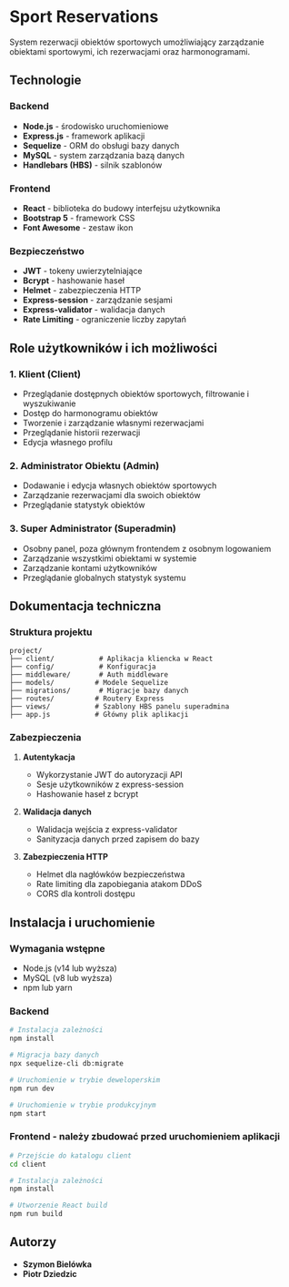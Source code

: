 # Sport Reservations

System rezerwacji obiektów sportowych umożliwiający zarządzanie obiektami sportowymi, ich rezerwacjami oraz harmonogramami.

## Technologie

### Backend
-  **Node.js** - środowisko uruchomieniowe
-  **Express.js** - framework aplikacji
-  **Sequelize** - ORM do obsługi bazy danych
-  **MySQL** - system zarządzania bazą danych
-  **Handlebars (HBS)** - silnik szablonów

### Frontend
-  **React** - biblioteka do budowy interfejsu użytkownika
-  **Bootstrap 5** - framework CSS
-  **Font Awesome** - zestaw ikon

### Bezpieczeństwo
-  **JWT** - tokeny uwierzytelniające
-  **Bcrypt** - hashowanie haseł
-  **Helmet** - zabezpieczenia HTTP
-  **Express-session** - zarządzanie sesjami
-  **Express-validator** - walidacja danych
-  **Rate Limiting** - ograniczenie liczby zapytań

## Role użytkowników i ich możliwości

### 1. Klient (Client)
- Przeglądanie dostępnych obiektów sportowych, filtrowanie i wyszukiwanie
- Dostęp do harmonogramu obiektów
- Tworzenie i zarządzanie własnymi rezerwacjami
- Przeglądanie historii rezerwacji
- Edycja własnego profilu

### 2. Administrator Obiektu (Admin)
- Dodawanie i edycja własnych obiektów sportowych
- Zarządzanie rezerwacjami dla swoich obiektów
- Przeglądanie statystyk obiektów

### 3. Super Administrator (Superadmin)
- Osobny panel, poza głównym frontendem z osobnym logowaniem
- Zarządzanie wszystkimi obiektami w systemie
- Zarządzanie kontami użytkowników
- Przeglądanie globalnych statystyk systemu

## Dokumentacja techniczna

### Struktura projektu
```
project/
├── client/           # Aplikacja kliencka w React
├── config/           # Konfiguracja
├── middleware/       # Auth middleware
├── models/          # Modele Sequelize
├── migrations/       # Migracje bazy danych
├── routes/          # Routery Express
├── views/           # Szablony HBS panelu superadmina
├── app.js           # Główny plik aplikacji
```

### Zabezpieczenia
1. **Autentykacja**
   - Wykorzystanie JWT do autoryzacji API
   - Sesje użytkowników z express-session
   - Hashowanie haseł z bcrypt

2. **Walidacja danych**
   - Walidacja wejścia z express-validator
   - Sanityzacja danych przed zapisem do bazy

3. **Zabezpieczenia HTTP**
   - Helmet dla nagłówków bezpieczeństwa
   - Rate limiting dla zapobiegania atakom DDoS
   - CORS dla kontroli dostępu

## Instalacja i uruchomienie

### Wymagania wstępne
- Node.js (v14 lub wyższa)
- MySQL (v8 lub wyższa)
- npm lub yarn

### Backend
```bash
# Instalacja zależności
npm install

# Migracja bazy danych
npx sequelize-cli db:migrate

# Uruchomienie w trybie deweloperskim
npm run dev

# Uruchomienie w trybie produkcyjnym
npm start
```

### Frontend - należy zbudować przed uruchomieniem aplikacji
```bash
# Przejście do katalogu client
cd client

# Instalacja zależności
npm install

# Utworzenie React build
npm run build
```

## Autorzy
- **Szymon Bielówka**
- **Piotr Dziedzic**